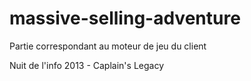 massive-selling-adventure
=========================
Partie correspondant au moteur de jeu du client

Nuit de l'info 2013 - Caplain's Legacy
